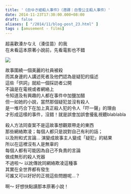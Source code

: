 ```yaml
---
title: '《白ゆき姫殺人事件》（港譯：白雪公主殺人事件）'
date: 2014-11-23T17:30:00.000+08:00
draft: false
aliases: [ "/2014/11/blog-post_23.html" ]
tags : [amusement - films]
---
```


超喜歡湊かなえ（湊佳苗）的我  
在未看這本原著小說前，先看電影也不錯  

![](/images/shirayuki.jpg)

故事圍繞一個美麗的社員被殺  
而其身邊的人講述死者及他們認為是疑犯的描述  
這些「供詞」就給一個採訪者公開  
不論是在電視或者網絡上  
令知道及有興趣的人都在事件中加鹽加醋  
但一如她的小說，當然那個疑犯並沒有殺人  
是一堆巧合下在加上真正殺人犯的令人「吓一聲」的理由  
才形成這樣的事件，沒錯！就是誤會加誤會擾亂視聽blablabla  
  
殺人方法同查案不是這故事想觀眾帶走的東西  
那些網絡欺凌；每個人都只是說對自己有利的話；  
以及附和式言論... 演變成故事主人變成「疑犯」的結果  
所以在這裡沒有人是無辜的  
每個人都有可能因為自己不負責的言論  
做成無形的殺人兇器  
不過啦～ 以訛傳訛同網絡欺凌這種事  
其實在全世界都有發生  
可誰又可以好好的正視這些問題呢...？  
  
啊～ 好想快點讀那本原著小說！
